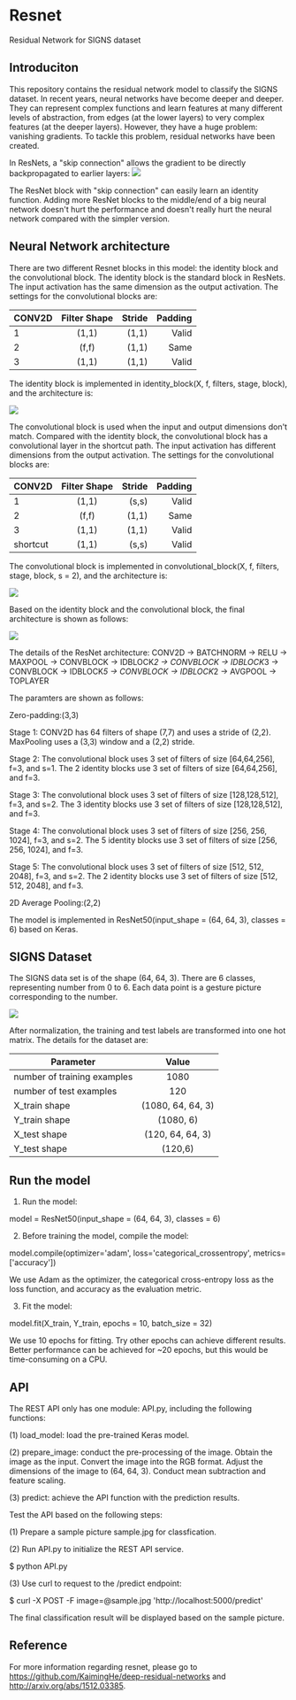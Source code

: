 # Resnet
Residual Network for SIGNS dataset

## Introduciton

This repository contains the residual network model to classify the SIGNS dataset. In recent years, neural networks have become deeper and deeper. They can represent complex functions and learn features at many different levels of abstraction, from edges (at the lower layers) to very complex features (at the deeper layers). However, they have a huge problem: vanishing gradients. To tackle this problem, residual networks have been created.

In ResNets, a "skip connection" allows the gradient to be directly backpropagated to earlier layers:
![](https://github.com/lixihan/hello-world/blob/master/resnet.png "")

The ResNet block with "skip connection" can easily learn an identity function. Adding more ResNet blocks to the middle/end of a big neural network doesn't hurt the performance and doesn't really hurt the neural network compared with the simpler version. 

## Neural Network architecture

There are two different Resnet blocks in this model: the identity block and the convolutional block. The identity block is the standard block in ResNets. The input activation has the same dimension as the output activation. The settings for the convolutional blocks are:

| CONV2D        | Filter Shape  | Stride | Padding | 
| ------------- |:-------------:| -----: | -----:  |
| 1             |          (1,1)|  (1,1) |    Valid|
| 2             |          (f,f)|  (1,1) |     Same|
| 3             |          (1,1)|  (1,1) |    Valid|

The identity block is implemented in identity_block(X, f, filters, stage, block), and the architecture is:

![](https://github.com/lixihan/hello-world/blob/master/Identity_block.png "")

The convolutional block is used when the input and output dimensions don't match. Compared with the identity block, the convolutional block has a convolutional layer in the shortcut path. The input activation has different dimensions from the output activation. The settings for the convolutional blocks are:

| CONV2D        | Filter Shape  | Stride | Padding | 
| ------------- |:-------------:| -----: | -----:  |
| 1             |          (1,1)|  (s,s) |    Valid|
| 2             |          (f,f)|  (1,1) |     Same|
| 3             |          (1,1)|  (1,1) |    Valid|
| shortcut      |          (1,1)|  (s,s) |    Valid|


The convolutional block is implemented in convolutional_block(X, f, filters, stage, block, s = 2), and the architecture is:

![](https://github.com/lixihan/hello-world/blob/master/convolutional_block.png "")

Based on the identity block and the convolutional block, the final architecture is shown as follows:

![](https://github.com/lixihan/hello-world/blob/master/res_model.png "")

The details of the ResNet architecture:
    CONV2D -> BATCHNORM -> RELU -> MAXPOOL -> CONVBLOCK -> IDBLOCK*2 -> CONVBLOCK -> IDBLOCK*3
    -> CONVBLOCK -> IDBLOCK*5 -> CONVBLOCK -> IDBLOCK*2 -> AVGPOOL -> TOPLAYER

The paramters are shown as follows: 

Zero-padding:(3,3)

Stage 1: CONV2D has 64 filters of shape (7,7) and uses a stride of (2,2). MaxPooling uses a (3,3) window and a (2,2) stride.

Stage 2: The convolutional block uses 3 set of filters of size [64,64,256], f=3, and s=1. The 2 identity blocks use 3 set of filters of size [64,64,256], and f=3.

Stage 3: The convolutional block uses 3 set of filters of size [128,128,512], f=3, and s=2. The 3 identity blocks use 3 set of filters of size [128,128,512], and f=3.

Stage 4: The convolutional block uses 3 set of filters of size [256, 256, 1024], f=3, and s=2. The 5 identity blocks use 3 set of filters of size [256, 256, 1024], and f=3.

Stage 5: The convolutional block uses 3 set of filters of size [512, 512, 2048], f=3, and s=2. The 2 identity blocks use 3 set of filters of size [512, 512, 2048], and f=3.

2D Average Pooling:(2,2) 

The model is implemented in ResNet50(input_shape = (64, 64, 3), classes = 6) based on Keras.

## SIGNS Dataset
The SIGNS data set is of the shape (64, 64, 3). There are 6 classes, representing number from 0 to 6. Each data point is a gesture picture corresponding to the number.

![](https://github.com/lixihan/hello-world/blob/master/SIGNS_dataset.png "")

After normalization, the training and test labels are transformed into one hot matrix. The details for the dataset are:

| Parameter                  | Value            | 
| -------------              |:-------------:   | 
| number of training examples|              1080| 
|     number of test examples|               120|
|               X_train shape| (1080, 64, 64, 3)|
|               Y_train shape|         (1080, 6)|
|                X_test shape|  (120, 64, 64, 3)|
|                Y_test shape|           (120,6)|


## Run the model
1. Run the model:

model = ResNet50(input_shape = (64, 64, 3), classes = 6)

2. Before training the model, compile the model:

model.compile(optimizer='adam', loss='categorical_crossentropy', metrics=['accuracy'])

We use Adam as the optimizer, the categorical cross-entropy loss as the loss function, and accuracy as the evaluation metric.

3. Fit the model:

model.fit(X_train, Y_train, epochs = 10, batch_size = 32)

We use 10 epochs for fitting. Try other epochs can achieve different results. Better performance can be achieved for ~20 epochs, but this would be time-consuming on a CPU.

## API
The REST API only has one module: API.py, including the following functions:

(1) load_model: load the pre-trained Keras model.

(2) prepare_image: conduct the pre-processing of the image. Obtain the image as the input. Convert the image into the RGB format. Adjust the dimensions of the image to (64, 64, 3). Conduct mean subtraction and feature scaling. 

(3) predict: achieve the API function with the prediction results. 

Test the API based on the following steps:

(1) Prepare a sample picture sample.jpg for classfication. 

(2) Run API.py to initialize the REST API service.

$ python API.py

(3) Use curl to request to the /predict endpoint:

$ curl -X POST -F image=@sample.jpg 'http://localhost:5000/predict'

The final classification result will be displayed based on the sample picture. 


## Reference
For more information regarding resnet, please go to https://github.com/KaimingHe/deep-residual-networks and http://arxiv.org/abs/1512.03385.
